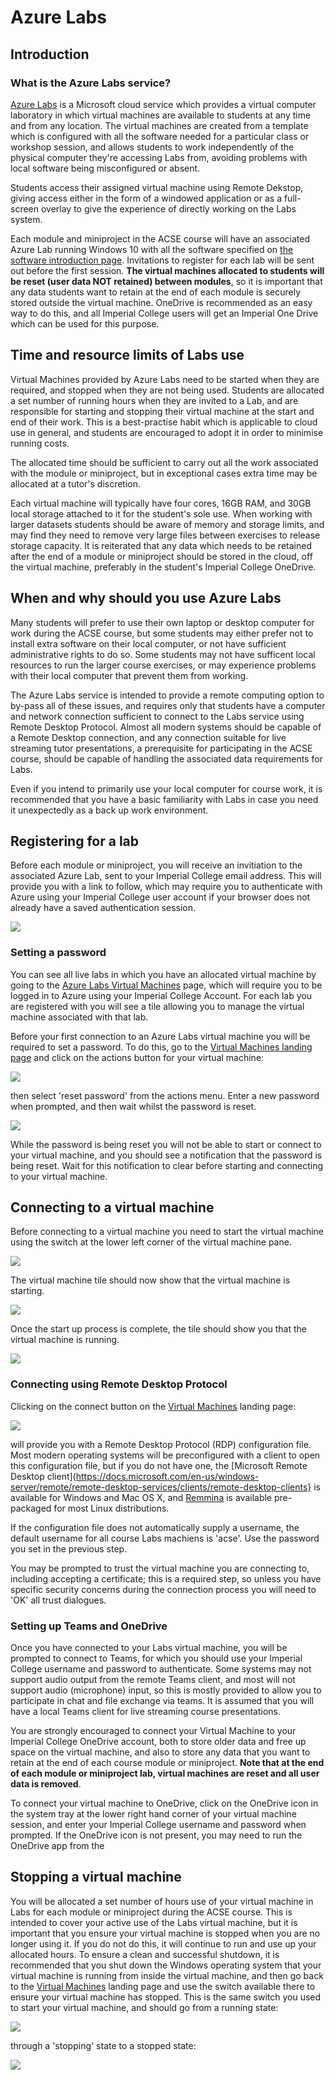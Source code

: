 # Azure Labs

## Introduction

### What is the Azure Labs service?

[Azure Labs](https://labs.azure.com/) is a Microsoft cloud service which provides a virtual computer laboratory in which virtual machines are available to students at any time and from any location. The virtual machines are created from a template which is configured with all the software needed for a particular class or workshop session, and allows students to work independently of the physical computer they're accessing Labs from, avoiding problems with local software being misconfigured or absent.

Students access their assigned virtual machine using Remote Dekstop, giving access either in the form of a windowed application or as a full-screen overlay to give the experience of directly working on the Labs system.

Each module and miniproject in the ACSE course will have an associated Azure Lab running Windows 10 with all the software specified on [the software introduction page](../software/intro.md). Invitations to register for each lab will be sent out before the first session. **The virtual machines allocated to students will be reset (user data NOT retained) between modules**, so it is important that any data students want to retain at the end of each module is securely stored outside the virtual machine. OneDrive is recommended as an easy way to do this, and all Imperial College users will get an Imperial One Drive which can be used for this purpose.

## Time and resource limits of Labs use

Virtual Machines provided by Azure Labs need to be started when they are required, and stopped when they are not being used. Students are allocated a set number of running hours when they are invited to a Lab, and are responsible for starting and stopping their virtual machine at the start and end of their work. This is a best-practise habit which is applicable to cloud use in general, and students are encouraged to adopt it in order to minimise running costs.

The allocated time should be sufficient to carry out all the work associated with the module or miniproject, but in exceptional cases extra time may be allocated at a tutor's discretion.

Each virtual machine will typically have four cores, 16GB RAM, and 30GB local storage attached to it for the student's sole use. When working with larger datasets students should be aware of memory and storage limits, and may find they need to remove very large files between exercises to release storage capacity. It is reiterated that any data which needs to be retained after the end of a module or miniproject should be stored in the cloud, off the virtual machine, preferably in the student's Imperial College OneDrive. 

## When and why should you use Azure Labs

Many students will prefer to use their own laptop or desktop computer for work during the ACSE course, but some students may either prefer not to install extra software on their local computer, or not have sufficient administrative rights to do so. Some students may not have sufficent local resources to run the larger course exercises, or may experience problems with their local computer that prevent them from working. 

The Azure Labs service is intended to provide a remote computing option to by-pass all of these issues, and requires only that students have a computer and network connection sufficient to connect to the Labs service using Remote Desktop Protocol. Almost all modern systems should be capable of a Remote Desktop connection, and any connection suitable for live streaming tutor presentations, a prerequisite for participating in the ACSE course, should be capable of handling the associated data requirements for Labs.

Even if you intend to primarily use your local computer for course work, it is recommended that you have a basic familiarity with Labs in case you need it unexpectedly as a back up work environment.

## Registering for a lab

Before each module or miniproject, you will receive an invitiation to the associated Azure Lab, sent to your Imperial College email address. This will provide you with a link to follow, which may require you to authenticate with Azure using your Imperial College user account if your browser does not already have a saved authentication session.

![](RegistrationMail.png)

### Setting a password

You can see all live labs in which you have an allocated virtual machine by going to the [Azure Labs Virtual Machines](https://labs.azure.com/virtualmachines/) page, which will require you to be logged in to Azure using your Imperial College Account. For each lab you are registered with you will see a tile allowing you to manage the virtual machine associated with that lab.

Before your first connection to an Azure Labs virtual machine you will be required to set a password. To do this, go to the [Virtual Machines landing page](https://labs.azure.com/virtualmachines/) and click on the actions button for your virtual machine:

![](ActionsButton.png)

then select 'reset password' from the actions menu. Enter a new password when prompted, and then wait whilst the password is reset. 

![](ResetPassword.png)

While the password is being reset you will not be able to start or connect to your virtual machine, and you should see a notification that the password is being reset. Wait for this notification to clear before starting and connecting to your virtual machine.

## Connecting to a virtual machine

Before connecting to a virtual machine you need to start the virtual machine using the switch at the lower left corner of the virtual machine pane.

![](StartSwitch.png)

The virtual machine tile should now show that the virtual machine is starting.

![](Starting.png)

Once the start up process is complete, the tile should show you that the virtual machine is running.

![](Running.png)

### Connecting using Remote Desktop Protocol

Clicking on the connect button on the [Virtual Machines](https://labs.azure.com/virtualmachines/) landing page:

![](ConnectButton.png)

will provide you with a Remote Desktop Protocol (RDP) configuration file. Most modern operating systems will be preconfigured with a client to open this configuration file, but if you do not have one, the [Microsoft Remote Desktop client](https://docs.microsoft.com/en-us/windows-server/remote/remote-desktop-services/clients/remote-desktop-clients} is available for Windows and Mac OS X, and [Remmina](https://remmina.org/how-to-install-remmina/) is available pre-packaged for most Linux distributions.

If the configuration file does not automatically supply a username, the default username for all course Labs machiens is 'acse'.  Use the password you set in the previous step.

You may be prompted to trust the virtual machine you are connecting to, including accepting a certificate; this is a required step, so unless you have specific security concerns during the connection process you will need to 'OK' all trust dialogues.

### Setting up Teams and OneDrive

Once you have connected to your Labs virtual machine, you will be prompted to connect to Teams, for which you should use your Imperial College username and password to authenticate. Some systems may not support audio output from the remote Teams client, and most will not support audio (microphone) input, so this is mostly provided to allow you to participate in chat and file exchange via teams. It is assumed that you will have a local Teams client for live streaming course presentations.

You are strongly encouraged to connect your Virtual Machine to your Imperial College OneDrive account, both to store older data and free up space on the virtual machine, and also to store any data that you want to retain at the end of each course module or miniproject. **Note that at the end of each module or miniproject lab, virtual machines are reset and all user data is removed**.

To connect your virtual machine to OneDrive, click on the OneDrive icon in the system tray at the lower right hand corner of your virtual machine session, and enter your Imperial College username and password when prompted. If the OneDrive icon is not present, you may need to run the OneDrive app from the 

## Stopping a virtual machine

You will be allocated a set number of hours use of your virtual machine in Labs for each module or miniproject during the ACSE course. This is intended to cover your active use of the Labs virtual machine, but it is important that you ensure your virtual machine is stopped when you are no longer using it. If you do not do this, it will continue to run and use up your allocated hours. To ensure a clean and successful shutdown, it is recommended that you shut down the Windows operating system that your virtual machine is running from inside the virtual machine, and then go back to the [Virtual Machines](https://labs.azure.com/virtualmachines/) landing page and use the switch available there to ensure your virtual machine has stopped. This is the same switch you used to start your virtual machine, and should go from a running state:

![](Running.png)

through a 'stopping' state to a stopped state:

![](StartSwitch.png)

